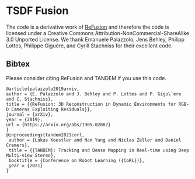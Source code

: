 # TSDF Fusion
The code is a derivative work of [ReFusion](https://github.com/PRBonn/refusion) and therefore the code is licensed under a
Creative Commons Attribution-NonCommercial-ShareAlike 3.0 Unported License. We thank Emanuele Palazzolo, Jens Behley, Philipp Lottes, Philippe Giguère, and Cyrill Stachniss for their excellent code.


## Bibtex
Please consider citing ReFusion and TANDEM if you use this code.
```
@article{palazzolo2019arxiv,
author = {E. Palazzolo and J. Behley and P. Lottes and P. Gigu\`ere and C. Stachniss},
title = {{ReFusion: 3D Reconstruction in Dynamic Environments for RGB-D Cameras Exploiting Residuals}},
journal = {arXiv},
year = {2019},
url = {https://arxiv.org/abs/1905.02082}
}
@inproceedings{tandem2021corl,
 author = {Lukas Koestler and Nan Yang and Niclas Zeller and Daniel Cremers},
 title = {{TANDEM}: Tracking and Dense Mapping in Real-time using Deep Multi-view Stereo},
 booktitle = {Conference on Robot Learning ({CoRL})},
 year = {2021}
}
```
